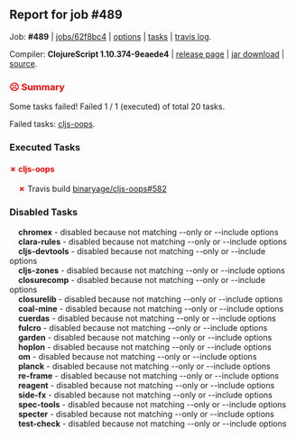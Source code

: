 ## Report for job #489

Job: **#489** | [jobs/62f8bc4](https://github.com/cljs-oss/canary/commit/62f8bc4ddec590e4dc20486d24f5874ee0c8ea4a) | [options](options.edn) | [tasks](tasks.edn) | [travis log](https://travis-ci.org/cljs-oss/canary/builds/405965013).

Compiler: **ClojureScript 1.10.374-9eaede4** | [release page](https://github.com/cljs-oss/canary/releases/tag/r1.10.374-9eaede4) | [jar download](https://github.com/cljs-oss/canary/releases/download/r1.10.374-9eaede4/clojurescript-1.10.374-9eaede4.jar) | [source](https://github.com/mfikes/clojurescript/commit/9eaede47c103ad9c32583b67f0e57c0c05368453).

### <b style='color:red'>☹ Summary</b>

Some tasks failed! Failed 1 / 1 (executed) of total 20 tasks.

Failed tasks: [cljs-oops](#-cljs-oops).

### Executed Tasks

#### <b style='color:red'>&#x2717; cljs-oops</b>
&nbsp;&nbsp;&nbsp;&nbsp;<b style='color:red'>&#x2717;</b> Travis build [binaryage/cljs-oops#582](https://travis-ci.org/binaryage/cljs-oops/builds/405967679)<br>

### Disabled Tasks

&nbsp;&nbsp;&nbsp;&nbsp;**chromex** - disabled because not matching --only or --include options<br>
&nbsp;&nbsp;&nbsp;&nbsp;**clara-rules** - disabled because not matching --only or --include options<br>
&nbsp;&nbsp;&nbsp;&nbsp;**cljs-devtools** - disabled because not matching --only or --include options<br>
&nbsp;&nbsp;&nbsp;&nbsp;**cljs-zones** - disabled because not matching --only or --include options<br>
&nbsp;&nbsp;&nbsp;&nbsp;**closurecomp** - disabled because not matching --only or --include options<br>
&nbsp;&nbsp;&nbsp;&nbsp;**closurelib** - disabled because not matching --only or --include options<br>
&nbsp;&nbsp;&nbsp;&nbsp;**coal-mine** - disabled because not matching --only or --include options<br>
&nbsp;&nbsp;&nbsp;&nbsp;**cuerdas** - disabled because not matching --only or --include options<br>
&nbsp;&nbsp;&nbsp;&nbsp;**fulcro** - disabled because not matching --only or --include options<br>
&nbsp;&nbsp;&nbsp;&nbsp;**garden** - disabled because not matching --only or --include options<br>
&nbsp;&nbsp;&nbsp;&nbsp;**hoplon** - disabled because not matching --only or --include options<br>
&nbsp;&nbsp;&nbsp;&nbsp;**om** - disabled because not matching --only or --include options<br>
&nbsp;&nbsp;&nbsp;&nbsp;**planck** - disabled because not matching --only or --include options<br>
&nbsp;&nbsp;&nbsp;&nbsp;**re-frame** - disabled because not matching --only or --include options<br>
&nbsp;&nbsp;&nbsp;&nbsp;**reagent** - disabled because not matching --only or --include options<br>
&nbsp;&nbsp;&nbsp;&nbsp;**side-fx** - disabled because not matching --only or --include options<br>
&nbsp;&nbsp;&nbsp;&nbsp;**spec-tools** - disabled because not matching --only or --include options<br>
&nbsp;&nbsp;&nbsp;&nbsp;**specter** - disabled because not matching --only or --include options<br>
&nbsp;&nbsp;&nbsp;&nbsp;**test-check** - disabled because not matching --only or --include options<br>